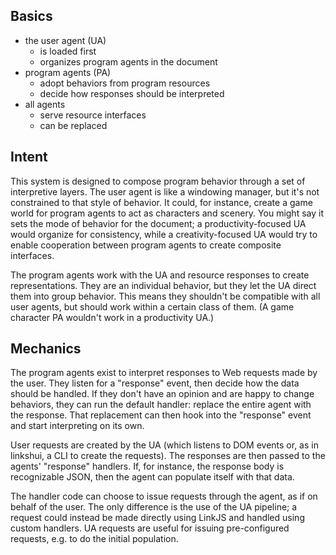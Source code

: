 ## Basics

 - the user agent (UA)
   - is loaded first
   - organizes program agents in the document
 - program agents (PA)
   - adopt behaviors from program resources
   - decide how responses should be interpreted
 - all agents
   - serve resource interfaces
   - can be replaced

## Intent

This system is designed to compose program behavior through a set of interpretive layers. The user agent is like a windowing manager, but it's not constrained to that style of behavior. It could, for instance, create a game world for program agents to act as characters and scenery. You might say it sets the mode of behavior for the document; a productivity-focused UA would organize for consistency, while a creativity-focused UA would try to enable cooperation between program agents to create composite interfaces.

The program agents work with the UA and resource responses to create representations. They are an individual behavior, but they let the UA direct them into group behavior. This means they shouldn't be compatible with all user agents, but should work within a certain class of them. (A game character PA wouldn't work in a productivity UA.)

## Mechanics

The program agents exist to interpret responses to Web requests made by the user. They listen for a "response" event, then decide how the data should be handled. If they don't have an opinion and are happy to change behaviors, they can run the default handler: replace the entire agent with the response. That replacement can then hook into the "response" event and start interpreting on its own.

User requests are created by the UA (which listens to DOM events or, as in linkshui, a CLI to create the requests). The responses are then passed to the agents' "response" handlers. If, for instance, the response body is recognizable JSON, then the agent can populate itself with that data.

The handler code can choose to issue requests through the agent, as if on behalf of the user. The only difference is the use of the UA pipeline; a request could instead be made directly using LinkJS and handled using custom handlers. UA requests are useful for issuing pre-configured requests, e.g. to do the initial population.

